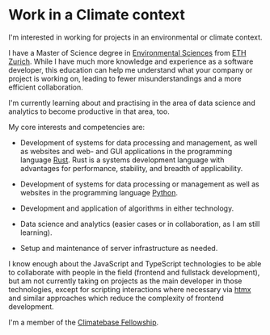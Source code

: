 # Work in a Climate context

I'm interested in working for projects in an environmental or climate
context.

I have a Master of Science degree in [Environmental
Sciences](https://usys.ethz.ch/en/studies/environmental-sciences.html)
from [ETH Zurich](https://ethz.ch/en.html). While I have much more
knowledge and experience as a software developer, this education can
help me understand what your company or project is working on, leading
to fewer misunderstandings and a more efficient collaboration.

I'm currently learning about and practising in the area of data
science and analytics to become productive in that area, too. <!--
XX link project once more is done-->

My core interests and competencies are:

* Development of systems for data processing and management, as well
  as websites and web- and GUI applications in the programming
  language
  [Rust](https://en.wikipedia.org/wiki/Rust_(programming_language)).
  Rust is a systems development language with advantages for
  performance, stability, and breadth of applicability.

* Development of systems for data processing or management as well as
  websites in the programming language
  [Python](https://en.wikipedia.org/wiki/Python_(programming_language)).

* Development and application of algorithms in either technology.

* Data science and analytics (easier cases or in collaboration, as I am still learning).

* Setup and maintenance of server infrastructure as needed.

I know enough about the JavaScript and TypeScript technologies to be
able to collaborate with people in the field (frontend and fullstack
development), but am not currently taking on projects as the main
developer in those technologies, except for scripting interactions
where necessary via [htmx](https://htmx.org/) and similar approaches
which reduce the complexity of frontend development.

I'm <!-- currently --> a member of the [Climatebase Fellowship](https://climatebase.org/fellowship).
